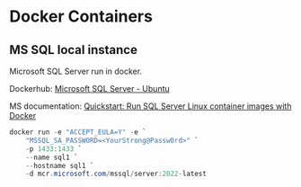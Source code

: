 # Docker Containers

## MS SQL local instance

Microsoft SQL Server run in docker.

Dockerhub: [Microsoft SQL Server - Ubuntu](https://hub.docker.com/_/microsoft-mssql-server)

MS documentation: [Quickstart: Run SQL Server Linux container images with Docker](https://learn.microsoft.com/en-us/sql/linux/quickstart-install-connect-docke)

```powershell
docker run -e "ACCEPT_EULA=Y" -e `
    "MSSQL_SA_PASSWORD=<YourStrong@Passw0rd>" `
    -p 1433:1433 `
    --name sql1 `
    --hostname sql1 `
    -d mcr.microsoft.com/mssql/server:2022-latest
```
